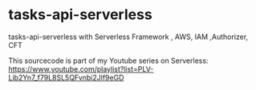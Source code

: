 # tasks-api-serverless
tasks-api-serverless with Serverless Framework , AWS, IAM ,Authorizer, CFT

This sourcecode is part of my Youtube series on Serverless: https://www.youtube.com/playlist?list=PLV-Lib2Yn7_f79L8SL5QFvnbi2Jlf9eGD
